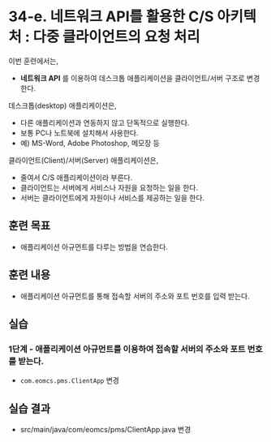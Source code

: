 # 34-e. 네트워크 API를 활용한 C/S 아키텍처 : 다중 클라이언트의 요청 처리

이번 훈련에서는,
- **네트워크 API** 를 이용하여 데스크톱 애플리케이션을 클라이언트/서버 구조로 변경한다.

데스크톱(desktop) 애플리케이션은,
- 다른 애플리케이션과 연동하지 않고 단독적으로 실행한다.
- 보통 PC나 노트북에 설치해서 사용한다.
- 예) MS-Word, Adobe Photoshop, 메모장 등

클라이언트(Client)/서버(Server) 애플리케이션은,
- 줄여서 C/S 애플리케이션이라 부른다.
- 클라이언트는 서버에게 서비스나 자원을 요청하는 일을 한다.
- 서버는 클라이언트에게 자원이나 서비스를 제공하는 일을 한다.

## 훈련 목표
- 애플리케이션 아규먼트를 다루는 방법을 연습한다.

## 훈련 내용
- 애플리케이션 아규먼트를 통해 접속할 서버의 주소와 포트 번호를 입력 받는다.


## 실습

### 1단계 - 애플리케이션 아규먼트를 이용하여 접속할 서버의 주소와 포트 번호를 받는다.

- `com.eomcs.pms.ClientApp` 변경


## 실습 결과
- src/main/java/com/eomcs/pms/ClientApp.java 변경

